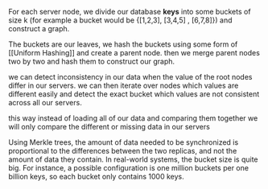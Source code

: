 For each server node, we divide our database **keys** into some buckets of size k (for example a bucket would be {[1,2,3], [3,4,5] , [6,7,8]}) and construct a graph.

The buckets are our leaves, we hash the buckets using some form of [[Uniform Hashing]] and create a parent node. then we merge parent nodes two by two and hash them to construct our graph.

we can detect inconsistency in our data when the value of the root nodes differ in our servers.
we can then iterate over nodes which values are different easily and detect the exact bucket which values are not consistent across all our servers.

this way instead of loading all of our data and comparing them together we will only compare the different or missing data in our servers

Using Merkle trees, the amount of data needed to be synchronized is proportional to the differences between the two replicas, and not the amount of data they contain. In real-world systems, the bucket size is quite big. For instance, a possible configuration is one million buckets per one billion keys, so each bucket only contains 1000 keys.